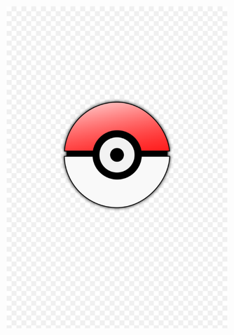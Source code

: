 <img src="pokeAPI/images/pokebola-favicon.png"
     alt="Markdown Monster icon"
     style="float: left; margin-right: 10px;" />
